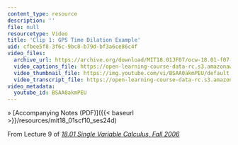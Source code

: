 ```yaml
---
content_type: resource
description: ''
file: null
resourcetype: Video
title: 'Clip 1: GPS Time Dilation Example'
uid: cfbee5f8-3f6c-9bc8-b79d-bf3a6ce86c4f
video_files:
  archive_url: https://archive.org/download/MIT18.01JF07/ocw-18.01-f07-lec09_300k.mp4
  video_captions_file: https://open-learning-course-data-rc.s3.amazonaws.com/18-01sc-single-variable-calculus-fall-2010/df6742088b0057dfa11d40ae6dbbb607_BSAA0akmPEU.vtt
  video_thumbnail_file: https://img.youtube.com/vi/BSAA0akmPEU/default.jpg
  video_transcript_file: https://open-learning-course-data-rc.s3.amazonaws.com/18-01sc-single-variable-calculus-fall-2010/48e5369ecffe10e2e30f9687a10eb43b_BSAA0akmPEU.pdf
video_metadata:
  youtube_id: BSAA0akmPEU
---
```


» [Accompanying Notes (PDF)]({{< baseurl >}}/resources/mit18_01scf10_ses24d)

From Lecture 9 of [_18.01 Single Variable Calculus, Fall 2006_](/courses/18-01-single-variable-calculus-fall-2006/pages/video-lectures)